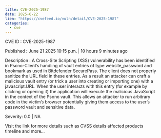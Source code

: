 ```yaml
---
title: CVE-2025-1987
date: 2025-6-22
lien: "https://cvefeed.io/vuln/detail/CVE-2025-1987"
categories:
  - cve
---
```


CVE ID : CVE-2025-1987

Published :  June 21
2025
10:15 p.m. | 10 hours
9 minutes ago

Description : A Cross-Site Scripting (XSS) vulnerability has been identified in Psono-Client’s handling of vault entries of type website_password and bookmark
as used in Bitdefender SecurePass. The client does not properly sanitize the URL field in these entries. As a result
an attacker can craft a malicious vault entry (or trick a user into creating or importing one) with a javascript:URL. When the user interacts with this entry (for example
by clicking or opening it)
the application will execute the malicious JavaScript in the context of the Psono vault. This allows an attacker to run arbitrary code in the victim’s browser
potentially giving them access to the user’s password vault and sensitive data.

Severity: 0.0 | NA

Visit the link for more details
such as CVSS details
affected products
timeline
and more...
